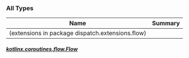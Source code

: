

### All Types

| Name | Summary |
|---|---|
| (extensions in package dispatch.extensions.flow)

##### [kotlinx.coroutines.flow.Flow](../dispatch.extensions.flow/kotlinx.coroutines.flow.-flow/index.md)


